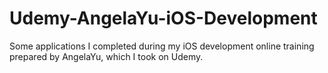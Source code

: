 # Udemy-AngelaYu-iOS-Development
Some applications I completed during my iOS development online training prepared by AngelaYu, which I took on Udemy.

